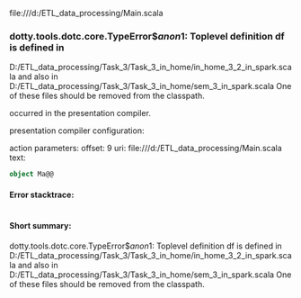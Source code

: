 file:///d:/ETL_data_processing/Main.scala
### dotty.tools.dotc.core.TypeError$$anon$1: Toplevel definition df is defined in
  D:/ETL_data_processing/Task_3/Task_3_in_home/in_home_3_2_in_spark.scala
and also in
  D:/ETL_data_processing/Task_3/Task_3_in_home/sem_3_in_spark.scala
One of these files should be removed from the classpath.

occurred in the presentation compiler.

presentation compiler configuration:


action parameters:
offset: 9
uri: file:///d:/ETL_data_processing/Main.scala
text:
```scala
object Ma@@

```



#### Error stacktrace:

```

```
#### Short summary: 

dotty.tools.dotc.core.TypeError$$anon$1: Toplevel definition df is defined in
  D:/ETL_data_processing/Task_3/Task_3_in_home/in_home_3_2_in_spark.scala
and also in
  D:/ETL_data_processing/Task_3/Task_3_in_home/sem_3_in_spark.scala
One of these files should be removed from the classpath.